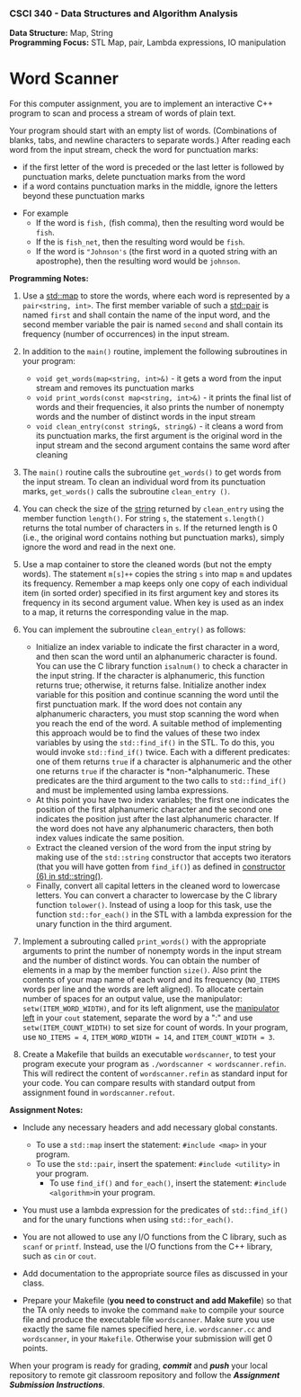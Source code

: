 ### CSCI 340 - Data Structures and Algorithm Analysis

**Data Structure:** Map, String <BR>
**Programming Focus:** STL Map, pair, Lambda expressions, IO manipulation

# Word Scanner

For this computer assignment, you are to implement an interactive C++ program to scan and process a stream of words of plain text.

Your program should start with an empty list of words. (Combinations of blanks, tabs, and newline characters to separate words.) After reading each word from the input stream, check the word for punctuation marks:

- if the first letter of the word is preceded or the last letter is followed by punctuation marks, delete punctuation marks from the word
- if a word contains punctuation marks in the middle, ignore the letters beyond these punctuation marks

* For example
  - If the word is `fish,` (fish comma), then the resulting word would be `fish`.
  - If the is `fish_net`, then the resulting word would be `fish`.
  - If the word is `"Johnson's` (the first word in a quoted string with an apostrophe), then the resulting word would be `johnson`. 

**Programming Notes:**

1. Use a [std::map](https://en.cppreference.com/w/cpp/container/map) to store the words, where each word is represented by a `pair<string, int>`. The first member variable of such a [std::pair](https://en.cppreference.com/w/cpp/utility/pair) is named `first` and shall contain the name of the input word, and the second member variable the pair is named `second` and shall contain its frequency (number of occurrences) in the input stream. 

2. In addition to the `main()` routine, implement the following subroutines in your program:
    - `void get_words(map<string, int>&)` - it gets a word from the input stream and removes its punctuation marks
    - `void print_words(const map<string, int>&)` - it prints the final list of words and their frequencies, it also prints the number of nonempty words and the number of distinct words in the input stream
    - `void clean_entry(const string&, string&)` - it cleans a word from its punctuation marks, the first argument is the original word in the input stream and the second argument contains the same word after cleaning

3. The `main()` routine calls the subroutine `get_words()` to get words from the input stream. To clean an individual word from its punctuation marks, `get_words()` calls the subroutine `clean_entry ()`.

4. You can check the size of the [string](http://www.cplusplus.com/reference/string/string/?kw=string) returned by `clean_entry` using the member function `length()`. For string `s`, the statement `s.length()` returns the total number of characters in `s`. If the returned length is 0 (i.e., the original word contains nothing but punctuation marks), simply ignore the word and read in the next one.

5. Use a map container to store the cleaned words (but not the empty words). The statement  `m[s]++` copies the string `s` into map `m` and updates its frequency. Remember a map keeps only one copy of each individual item (in sorted order) specified in its first argument key and stores its frequency in its second argument value. When key is used as an index to a map, it returns the corresponding value in the map.

6. You can implement the subroutine `clean_entry()` as follows:
    - Initialize an index variable to indicate the first character in a word, and then scan the word until an alphanumeric character is found. You can use the C library function `isalnum()` to check a character in the input string. If the character is alphanumeric, this function returns true; otherwise, it returns false. Initialize another index variable for this position and continue scanning the word until the first punctuation mark. If the word does not contain any alphanumeric characters, you must stop scanning the word when you reach the end of the word. A suitable method of implementing this approach would be to find the values of these two index variables by using the `std::find_if()` in the STL. To do this, you would invoke `std::find_if()` twice.  Each with a different predicates: one of them returns `true` if a character is alphanumeric and the other one returns `true` if the character is *non-*alphanumeric. These predicates are the third argument to the two calls to `std::find_if()` and must be implemented using lamba expressions.
    - At this point you have two index variables; the first one indicates the position of the first alphanumeric character and the second one indicates the position just after the last alphanumeric character. If the word does not have any alphanumeric characters, then both index values indicate the same position.
    - Extract the cleaned version of the word from the input string by making use of the `std::string` constructor that accepts two iterators (that you will have gotten from `find_if()`) as defined in [constructor (6) in std::string()](https://en.cppreference.com/w/cpp/string/basic_string/basic_string).
    - Finally, convert all capital letters in the cleaned word to lowercase letters. You can convert a character to lowercase by the C library function `tolower()`. Instead of using a loop for this task, use the function `std::for_each()` in the STL with a lambda expression for the unary function in the third argument.

7. Implement a subrouting called `print_words()` with the appropriate arguments to print the number of nonempty words in the input stream and the number of distinct words. You can obtain the number of elements in a map by the member function `size()`. Also print the contents of your map name of each word and its frequency (`NO_ITEMS` words per line and the words are left aligned). To allocate certain number of spaces for an output value, use the manipulator: `setw(ITEM_WORD_WIDTH)`, and for its left alignment, use the [manipulator left](http://www.cplusplus.com/reference/ios/left/) in your `cout` statement, separate the word by a ":" and use `setw(ITEM_COUNT_WIDTH)` to set size for count of words. In your program, use `NO_ITEMS = 4`, `ITEM_WORD_WIDTH = 14`, and `ITEM_COUNT_WIDTH = 3`.
	
8. Create a Makefile that builds an executable `wordscanner`, to test your program execute your program as `./wordscanner < wordscanner.refin`. This will redirect the content of `wordscanner.refin` as standard input for your code.  You can compare results with standard output from assignment found in `wordscanner.refout`. 

**Assignment Notes:**

* Include any necessary headers and add necessary global constants.
  - To use a `std::map` insert the statement: `#include <map>` in your program.
  - To use the `std::pair`, insert the spatement: `#include <utility>` in your program.
	- To use `find_if()` and `for_each()`, insert the statement: `#include <algorithm>`in your program.

* You must use a lambda expression for the predicates of `std::find_if()` and for the unary functions when using `std::for_each()`.

* You are not allowed to use any I/O functions from the C library, such as `scanf` or `printf`. Instead, use the I/O functions from the C++ library, such as `cin` or `cout`.

- Add documentation to the appropriate source files as discussed in your class.

* Prepare your Makefile (**you need to construct and add Makefile**) so that the TA only needs to invoke the command `make` to compile your source file and produce the executable file `wordscanner`.  Make sure you use exactly the same file names specified here, i.e. `wordscanner.cc` and `wordscanner`, in your `Makefile`. Otherwise your submission will get 0 points.

When your program is ready for grading, ***commit*** and ***push*** your local repository to remote git classroom repository and follow the _**Assignment Submission Instructions**_.
